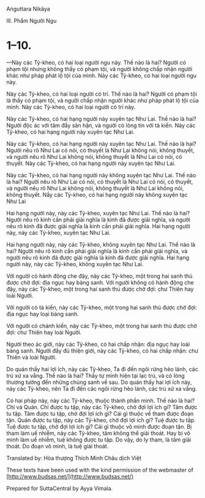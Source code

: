  

Aṅguttara Nikāya

III. Phẩm Người Ngu

# 1–10.

—Này các Tỷ-kheo, có hai loại người ngu này. Thế nào là hai? Người có phạm tội nhưng không thấy có phạm tội, và người không chấp nhận người khác như pháp phát lộ tội của mình. Này các Tỷ-kheo, có hai loại người ngu này.

Này các Tỷ-kheo, có hai loại người có trí. Thế nào là hai? Người có phạm tội là thấy có phạm tội, và người chấp nhận người khác như pháp phát lộ tội của mình. Này các Tỷ-kheo, có hai loại người có trí này.

Này các Tỷ-kheo, có hai hạng người này xuyên tạc Như Lai. Thế nào là hai? Người độc ác với tâm đầy sân hận, và người có lòng tin với tà kiến. Này các Tỷ-kheo, có hai hạng người này xuyên tạc Như Lai.

Này các Tỷ-kheo, có hai hạng người này xuyên tạc Như Lai. Thế nào là hai? Người nêu rõ Như Lai có nói, có thuyết là Như Lai không nói, không thuyết, và người nêu rõ Như Lai không nói, không thuyết là Như Lai có nói, có thuyết. Này các Tỷ-kheo, có hai hạng người này xuyên tạc Như Lai.

Này các Tỷ-kheo, có hai hạng người này không xuyên tạc Như Lai. Thế nào là hai? Người nêu rõ Như Lai có nói, có thuyết là Như Lai có nói, có thuyết, và người nêu rõ Như Lai không nói, không thuyết là Như Lai không nói, không thuyết. Nầy các Tỷ-kheo, có hai hạng người này không xuyên tạc Như Lai

Hai hạng người này, này các Tỷ-kheo, xuyên tạc Như Lai. Thế nào là hai? Người nêu rõ kinh cần phải giải nghĩa là kinh đã được giải nghĩa, và người nêu rõ kinh đã được giải nghĩa là kinh cần phải giải nghĩa. Hai hạng người này, này các Tỷ-kheo, xuyên tạc Như Lai.

Hai hạng người này, này các Tỷ-kheo, không xuyên tạc Như Lai. Thế nào là hai? Người nêu rõ kinh cần phải giải nghĩa là kinh cần phải giải nghĩa, và người nêu rõ kinh đã được giải nghĩa là kinh đã được giải nghĩa. Hai hạng người này, này các Tỷ-kheo, không xuyên tạc Như Lai.

Với người có hành động che đậy, này các Tỷ-kheo, một trong hai sanh thú được chờ đợi: địa ngục hay bàng sanh. Với người không có hành động che đậy, này các Tỷ-kheo, một trong hai sanh thú được chờ đợi: chư Thiên hay loài Người.

Với người có tà kiến, này các Tỷ-kheo, một trong hai sanh thú được chờ đợi: địa ngục hay loại bàng sanh.

Với người có chánh kiến, này các Tỷ-kheo, một trong hai sanh thú được chờ đợi: chư Thiên hay loài Người.

Người theo ác giới, này các Tỷ-kheo, có hai chấp nhận: địa ngục hay loài bàng sanh. Người đầy đủ thiện giới, này các Tỷ-kheo, có hai chấp nhận: chư Thiên và loài Người.

Do quán thấy hai lợi ích, này các Tỷ-kheo, Ta đi đến ngôi rừng hẻo lánh, các trú xứ xa vắng. Thế nào là hai? Thấy tự mình hiện tại lạc trú, và có lòng thương tưởng đến những chúng sanh về sau. Do quán thấy hai lợi ích này, này các Tỷ-kheo, nên Ta đi đến các ngôi rừng hẻo lánh, các trú xứ xa vắng.

Có hai pháp này, này các Tỷ-kheo, thuộc thành phần minh. Thế nào là hai? Chỉ và Quán. Chỉ được tu tập, này các Tỷ-kheo, chờ đợi lợi ích gì? Tâm được tu tập. Tâm được tu tập, chờ đợi lợi ích gì? Cái gì thuộc về tham được đoạn tận. Quán được tu tập, này các Tỷ-kheo, chờ đợi lợi ích gì? Tuệ được tu tập. Tuệ được tu tập, chờ đợi lợi ích gì? Cái gì thuộc vô minh được đoạn tận. Bị tham làm uế nhiễm, này các Tỷ-kheo, tâm không thể giải thoát. Hay bị vô minh làm uế nhiễm, tuệ không được tu tập. Do vậy, do ly tham, là tâm giải thoát. Do đoạn vô minh, là tuệ giải thoát.

Translated by: Hòa thượng Thích Minh Châu dịch Việt

These texts have been used with the kind permission of the webmaster of [http://www.budsas.net/](http://www.budsas.net/)

Prepared for SuttaCentral by Ayya Vimala.
